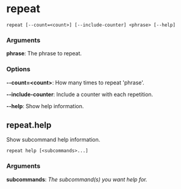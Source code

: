 # repeat

<!-- Generated by swift-argument-parser -->

```
repeat [--count=<count>] [--include-counter] <phrase> [--help]
```

### Arguments

**phrase**:
The phrase to repeat.

### Options

**--count=\<count\>**:
How many times to repeat 'phrase'.

**--include-counter**:
Include a counter with each repetition.

**--help**:
Show help information.

## repeat.help

Show subcommand help information.

```
repeat help [<subcommands>...]
```

### Arguments

**subcommands**:
*The subcommand(s) you want help for.*
